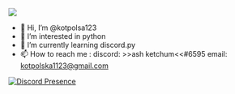 ![](https://komarev.com/ghpvc/?username=AshKetchumPL)

- 👋 Hi, I’m @kotpolsa123
- 👀 I’m interested in python
- 🌱 I’m currently learning discord.py
- 📫 How to reach me :
    discord: >>ash ketchum<<#6595
    email: kotpolska1123@gmail.com

[![Discord Presence](https://lanyard.cnrad.dev/api/480110129971200010)](https://discord.com/users/480110129971200010)

<!---
kotpolsa123/kotpolsa123 is a ✨ special ✨ repository because its `README.md` (this file) appears on your GitHub profile.
You can click the Preview link to take a look at your changes.
--->
